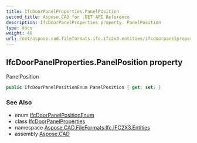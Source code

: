```yaml
---
title: IfcDoorPanelProperties.PanelPosition
second_title: Aspose.CAD for .NET API Reference
description: IfcDoorPanelProperties property. PanelPosition
type: docs
weight: 40
url: /net/aspose.cad.fileformats.ifc.ifc2x3.entities/ifcdoorpanelproperties/panelposition/
---
```

## IfcDoorPanelProperties.PanelPosition property

PanelPosition

```csharp
public IfcDoorPanelPositionEnum PanelPosition { get; set; }
```

### See Also

* enum [IfcDoorPanelPositionEnum](../../../aspose.cad.fileformats.ifc.ifc2x3.types/ifcdoorpanelpositionenum/)
* class [IfcDoorPanelProperties](../)
* namespace [Aspose.CAD.FileFormats.Ifc.IFC2X3.Entities](../../ifcdoorpanelproperties/)
* assembly [Aspose.CAD](../../../)


